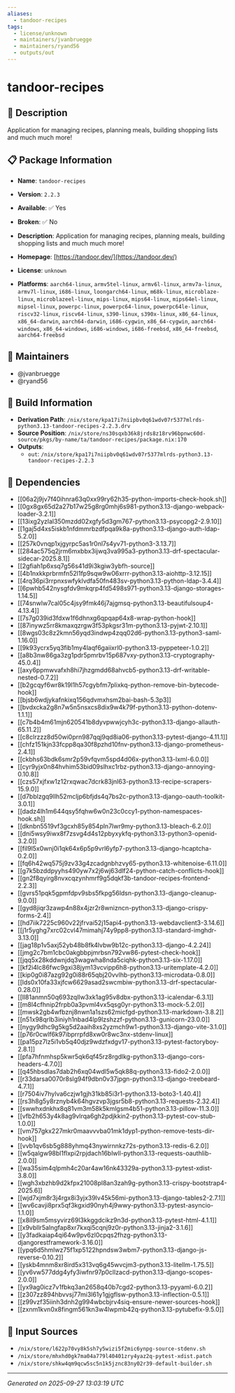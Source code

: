 ```yaml
---
aliases:
  - tandoor-recipes
tags:
  - license/unknown
  - maintainers/jvanbruegge
  - maintainers/ryand56
  - outputs/out
---
```


# tandoor-recipes

## 📝 Description

Application for managing recipes, planning meals, building shopping lists
and much much more!


## 📋 Package Information

- **Name**: `tandoor-recipes`
- **Version**: `2.2.3`
- **Available**: ✅ Yes
- **Broken**: ✅ No
- **Description**: Application for managing recipes, planning meals, building shopping lists
and much much more!

- **Homepage**: [https://tandoor.dev/](https://tandoor.dev/)
- **License**: `unknown`
- **Platforms**: `aarch64-linux`, `armv5tel-linux`, `armv6l-linux`, `armv7a-linux`, `armv7l-linux`, `i686-linux`, `loongarch64-linux`, `m68k-linux`, `microblaze-linux`, `microblazeel-linux`, `mips-linux`, `mips64-linux`, `mips64el-linux`, `mipsel-linux`, `powerpc-linux`, `powerpc64-linux`, `powerpc64le-linux`, `riscv32-linux`, `riscv64-linux`, `s390-linux`, `s390x-linux`, `x86_64-linux`, `x86_64-darwin`, `aarch64-darwin`, `i686-cygwin`, `x86_64-cygwin`, `aarch64-windows`, `x86_64-windows`, `i686-windows`, `i686-freebsd`, `x86_64-freebsd`, `aarch64-freebsd`
## 👥 Maintainers

- @jvanbruegge
- @ryand56


## 🔧 Build Information

- **Derivation Path**: `/nix/store/kpa17i7niipbv0q61wdv07r5377mlrds-python3.13-tandoor-recipes-2.2.3.drv`
- **Source Position**: `/nix/store/ns30sqxb36k8jrds8z18rv96bpnwc60d-source/pkgs/by-name/ta/tandoor-recipes/package.nix:170`
- **Outputs**:
  - `out`:  `/nix/store/kpa17i7niipbv0q61wdv07r5377mlrds-python3.13-tandoor-recipes-2.2.3`

## 🔗 Dependencies

- [[06a2j9jv7f40ihnra63q0xx99ry62h35-python-imports-check-hook.sh]]
- [[0gx8gx65d2a27b17w25g8rg0mhj6s981-python3.13-django-webpack-loader-3.2.1]]
- [[13ixg2yzlal350mzdd02xgfy5d3gm767-python3.13-psycopg2-2.9.10]]
- [[1gaj5d4xs5iskb1nfdmmrbzdfpqa9k8a-python3.13-django-auth-ldap-5.2.0]]
- [[257k0vnqp1xjgyrpc5as1r0nl7s4yv71-python3-3.13.7]]
- [[284ac575q2jrm6mxbbx3ijwq3va995a3-python3.13-drf-spectacular-sidecar-2025.8.1]]
- [[2gfiah1p6xsq7g56s41d9i3kgiw3ybfh-source]]
- [[4b1nxkkprbrmfn52l1fp9sqw9w06xrrr-python3.13-aiohttp-3.12.15]]
- [[4rq36pi3rrpnxswfyklvdfa50fn483sv-python3.13-python-ldap-3.4.4]]
- [[6pwhb542nysgfdv9mkqrp4fd5498s971-python3.13-django-storages-1.14.5]]
- [[74snwlw7cal05c4jsy9fmk46j7ajgmsq-python3.13-beautifulsoup4-4.13.4]]
- [[7s7g039id3fdxw1f6dhnxg6qpqap64x8-wrap-python-hook]]
- [[87inywz5rr8kmaxqzrgw3f53pkgsr31m-python3.13-pyjwt-2.10.1]]
- [[8wgs03c8z2kmn56yqd3indwp4zqq02d6-python3.13-python3-saml-1.16.0]]
- [[9k93ycrx5yq3fib1my4laqf6gaiixrl0-python3.13-pyppeteer-1.0.2]]
- [[a8b3nw86ga3zg1pdr5pmrbv15p687vxy-python3.13-cryptography-45.0.4]]
- [[axy6ppmwvafxh8hi7jhzgmdd68ahvcb5-python3.13-drf-writable-nested-0.7.2]]
- [[b2gcqyf6wr8k19l1h57cgybfm7plixkq-python-remove-bin-bytecode-hook]]
- [[bjsb6wdjykafnkixq156qdvmxhsm2bai-bash-5.3p3]]
- [[bvdxcka2g8n7w5n5nsxcs8dix9w4k79f-python3.13-python-dotenv-1.1.1]]
- [[c7b4b4m61mjn620541b8dyvpwwjcyh3c-python3.13-django-allauth-65.11.2]]
- [[c8clrzzz8d50wi0prn987qqj9qd8ia06-python3.13-pytest-django-4.11.1]]
- [[chfz151kjn33fcpp8qa30f8pzhd10fnv-python3.13-django-prometheus-2.4.1]]
- [[ckbhs63bdk6smr2p59vfqvm5spd4d06x-python3.13-lxml-6.0.0]]
- [[cyr9yjx0n84hvhim53bid09slhxc1rbz-python3.13-django-annoying-0.10.8]]
- [[czs57xjfxw1z12rxqwac7dcrk83jnl63-python3.13-recipe-scrapers-15.9.0]]
- [[d7bblzgq9llh52mcljp6bfjds4q7bs2c-python3.13-django-oauth-toolkit-3.0.1]]
- [[dadz4lh1m644qsy5fqhw6w0n23c0ccy1-python-namespaces-hook.sh]]
- [[dknbn5519vf3gcxh85y854pln7lwr9my-python3.13-bleach-6.2.0]]
- [[dni5wsy9iwx8f7zsvg4d4s12pbyxykfq-python3.13-python3-openid-3.2.0]]
- [[fil9l5x0wnj0i1qk64x6p5p9vrl6yfp7-python3.13-django-hcaptcha-0.2.0]]
- [[fq6h42wq575j9zv33g4zcadgnbhzvy65-python3.13-whitenoise-6.11.0]]
- [[g7k5bzddpyyhs490yw7x2j6wj63dlf24-python-catch-conflicts-hook]]
- [[gn2f8qyirg8nvxcqzynhmrf9g5dqkf3b-tandoor-recipes-frontend-2.2.3]]
- [[gvrs51pqk5gpmfdpv9sbs5fkpg56ldsn-python3.13-django-cleanup-9.0.0]]
- [[gyd8jiqr3zawp4n88x4jzr2r8wnizncn-python3.13-django-crispy-forms-2.4]]
- [[hd7iik7225c960v22jfrvai52j15api4-python3.13-webdavclient3-3.14.6]]
- [[j1r5yghg7xrc02cvl47mimahj74y9pp8-python3.13-standard-imghdr-3.13.0]]
- [[jag18p1v5axj52yb48b8fk4lvbw9b12c-python3.13-django-4.2.24]]
- [[jmg2c7bm1cbc0akgbbpjmrbsn792vw86-pytest-check-hook]]
- [[jqq5x28kddwnjdq3wagwha8nda5ciqhk-python3.13-six-1.17.0]]
- [[kf2i4lc86fwc9gxi38jym13vcvipp6h8-python3.13-uritemplate-4.2.0]]
- [[kip0g0i87azg92g0i88r65qbj20vvlhb-python3.13-microdata-0.8.0]]
- [[lds0x10fa33xjfcw6629asad2swcmbiw-python3.13-drf-spectacular-0.28.0]]
- [[ll81anmn50q693zqllw3xk1ag95v8dbx-python3.13-icalendar-6.3.1]]
- [[m8l4cfhnip2frpb0a3pvml4vx5qsg0yr-python3.13-mock-5.2.0]]
- [[mwsk2gb4wfbznj8nwn1a1szs62micfgd-python3.13-markdown-3.8.2]]
- [[n51x98qrlb3iniyh1nbad4lp9lzshzzf-python3.13-gunicorn-23.0.0]]
- [[nygy9dhc9g5kg5d2aaih8xs2yzmch9w1-python3.13-django-vite-3.1.0]]
- [[p76r0cwlf6k97ibprrpfd8xw0r8wc3nx-stdenv-linux]]
- [[pa15pz7lz5i1vb5q40djz9wdzfxdgv17-python3.13-pytest-factoryboy-2.8.1]]
- [[pfa7hfnmhsp5kwr5qk6qf45rz8rgdlkg-python3.13-django-cors-headers-4.7.0]]
- [[q45hbsdlas7dab2h6xq04wdl5w5qk88q-python3.13-fido2-2.0.0]]
- [[r33darsa0070r8slg94f9dbn0v37jpgn-python3.13-django-treebeard-4.7.1]]
- [[r7504iv7hylva6czjw1gjh31kb85i3r1-python3.13-boto3-1.40.4]]
- [[rs3h8g5y8rznyb4k64hgvzvp3jgsr5b8-python3.13-requests-2.32.4]]
- [[swwhxdnkhx8q81vm3m58k5kmlgsm4b51-python3.13-pillow-11.3.0]]
- [[vfb2h653y4k8ag9vlrqa6gh2pdjkkin2-python3.13-pytest-cov-stub-1.0.0]]
- [[vm757gkx227mkr0maavvvba01mk1dyp1-python-remove-tests-dir-hook]]
- [[vvb1qv6sb5g888yhmq43nywirnnkz72s-python3.13-redis-6.2.0]]
- [[w5qalgw98bl1flxpi2rpjdach16blwll-python3.13-requests-oauthlib-2.0.0]]
- [[wa35sim4qlpmh4c20ar4aw16nk43329a-python3.13-pytest-xdist-3.8.0]]
- [[wgh3xbzhb9d2kfpx21008pl8an3zah9g-python3.13-crispy-bootstrap4-2025.6]]
- [[wjd7xjm8r3j4rgx8i3yjx39lv45k56mi-python3.13-django-tables2-2.7.1]]
- [[wv6cavji8prx5qf3kgxid90nyh4j9wwy-python3.13-pytest-asyncio-1.1.0]]
- [[x8il9sm5msyvirz69l3kkggdcikz9n3d-python3.13-pytest-html-4.1.1]]
- [[x9vbllr5alngfap8xr7kxqi5cqnj9z0r-python3.13-jinja2-3.1.6]]
- [[y3fadkaiap4qi64w9pv6zl0cpqs2fhzg-python3.13-djangorestframework-3.16.0]]
- [[ypq6d5hmlwz75f1xp5122hpndsw3wbm7-python3.13-django-js-reverse-0.10.2]]
- [[yskb4mnm8xr8ird5x313vq6g45wvcjm3-python3.13-litellm-1.75.5]]
- [[yv6vw577ddg4yfy3iwfnr97p0cllzacd-python3.13-django-scopes-2.0.0]]
- [[yx9ag0icz7v1fbkq3an2658q40b7cgd2-python3.13-pyyaml-6.0.2]]
- [[z307zz894hbvvsj77mi3l61y1gjgflsw-python3.13-inflection-0.5.1]]
- [[z99vzf35iinh3dnh2g994wbcbjrv4siq-ensure-newer-sources-hook]]
- [[zxnm1kvn0x8fingm561kn3w4lwpmb42q-python3.13-pytubefix-9.5.0]]

## 📁 Input Sources

- `/nix/store/l622p70vy8k5sh7y5wizi5f2mic6ynpg-source-stdenv.sh`
- `/nix/store/mhxhd0gk7ma04a779l40401zry4yaz2q-pytest-xdist.patch`
- `/nix/store/shkw4qm9qcw5sc5n1k5jznc83ny02r39-default-builder.sh`

---
*Generated on 2025-09-27 13:03:19 UTC*
